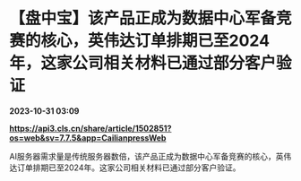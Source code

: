 # 【盘中宝】该产品正成为数据中心军备竞赛的核心，英伟达订单排期已至2024年，这家公司相关材料已通过部分客户验证

**2023-10-31 03:09**

**https://api3.cls.cn/share/article/1502851?os=web&sv=7.7.5&app=CailianpressWeb**

AI服务器需求量是传统服务器数倍，该产品正成为数据中心军备竞赛的核心，英伟达订单排期已至2024年。这家公司相关材料已通过部分客户验证。